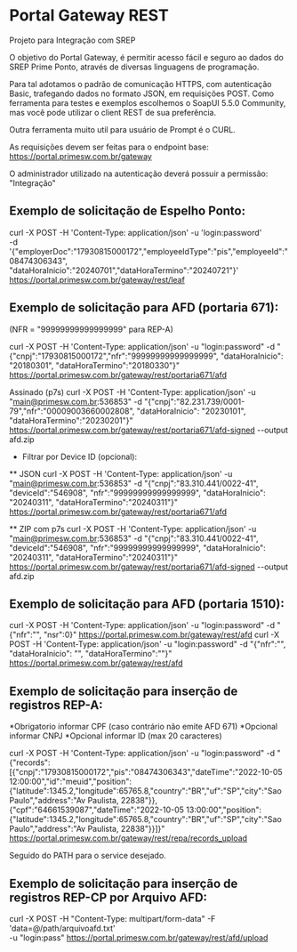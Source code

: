 # Portal Gateway REST

Projeto para Integração com SREP

O objetivo do Portal Gateway, é permitir acesso fácil e seguro ao dados do SREP Prime Ponto, através de diversas linguagens de programação.

Para tal adotamos o padrão de comunicação HTTPS, com autenticação Basic, trafegando dados no formato JSON, em requisições POST.
Como ferramenta para testes e exemplos escolhemos o SoapUI 5.5.0 Community, mas você pode utilizar o client REST de sua preferência.

Outra ferramenta muito util para usuário de Prompt é o CURL.

As requisições devem ser feitas para o endpoint base:
https://portal.primesw.com.br/gateway	

O administrador utilizado na autenticação deverá possuir a permissão: "Integração"

## Exemplo de solicitação de Espelho Ponto:

  curl -X POST -H 'Content-Type: application/json' -u 'login:password' \
  -d '{"employerDoc":"17930815000172","employeeIdType":"pis","employeeId":"08474306343", "dataHoraInicio":"20240701","dataHoraTermino":"20240721"}' \
  https://portal.primesw.com.br/gateway/rest/leaf

## Exemplo de solicitação para AFD (portaria 671):

(NFR = "99999999999999999" para REP-A)

  curl -X POST -H 'Content-Type: application/json' -u "login:password" -d "{\"cnpj\":\"17930815000172\",\"nfr\":\"99999999999999999\", \"dataHoraInicio\": \"20180301\", \"dataHoraTermino\":\"20180330\"}" https://portal.primesw.com.br/gateway/rest/portaria671/afd

Assinado (p7s)
  curl -X POST -H 'Content-Type: application/json' -u "main@primesw.com.br:536853" -d "{\"cnpj\":\"82.231.739/0001-79\",\"nfr\":\"00009003660002808\", \"dataHoraInicio\": \"20230101\", \"dataHoraTermino\":\"20230201\"}" https://portal.primesw.com.br/gateway/rest/portaria671/afd-signed --output afd.zip

* Filtrar por Device ID (opcional):

** JSON
  curl -X POST -H 'Content-Type: application/json' -u "main@primesw.com.br:536853" -d "{\"cnpj\":\"83.310.441/0022-41\", \"deviceId\":\"546908\", \"nfr\":\"99999999999999999\", \"dataHoraInicio\": \"20240311\", \"dataHoraTermino\":\"20240311\"}" https://portal.primesw.com.br/gateway/rest/portaria671/afd

** ZIP com p7s
  curl -X POST -H 'Content-Type: application/json' -u "main@primesw.com.br:536853" -d "{\"cnpj\":\"83.310.441/0022-41\", \"deviceId\":\"546908\", \"nfr\":\"99999999999999999\", \"dataHoraInicio\": \"20240311\", \"dataHoraTermino\":\"20240311\"}" https://portal.primesw.com.br/gateway/rest/portaria671/afd-signed --output afd.zip

## Exemplo de solicitação para AFD (portaria 1510):

  curl -X POST -H 'Content-Type: application/json' -u "login:password" -d "{\"nfr\":\"\", \"nsr\":0}" https://portal.primesw.com.br/gateway/rest/afd
  curl -X POST -H 'Content-Type: application/json' -u "login:password" -d "{\"nfr\":\"\", \"dataHoraInicio\": \"\", \"dataHoraTermino\":\"\"}" https://portal.primesw.com.br/gateway/rest/afd

## Exemplo de solicitação para inserção de registros REP-A:

*Obrigatorio informar CPF (caso contrário não emite AFD 671)
*Opcional informar CNPJ
*Opcional informar ID (max 20 caracteres)

curl -X POST -H 'Content-Type: application/json' -u "login:password" -d "{\"records\":[{\"cnpj\":\"17930815000172\",\"pis\":\"08474306343\",\"dateTime\":\"2022-10-05 12:00:00\",\"id\":\"meuid\",\"position\":{\"latitude\":1345.2,\"longitude\":65765.8,\"country\":\"BR\",\"uf\":\"SP\",\"city\":\"Sao Paulo\",\"address\":\"Av Paulista, 22838\"}},{\"cpf\":\"64661539087\",\"dateTime\":\"2022-10-05 13:00:00\",\"position\":{\"latitude\":1345.2,\"longitude\":65765.8,\"country\":\"BR\",\"uf\":\"SP\",\"city\":\"Sao Paulo\",\"address\":\"Av Paulista, 22838\"}}]}" https://portal.primesw.com.br/gateway/rest/repa/records_upload

Seguido do PATH para o service desejado.

## Exemplo de solicitação para inserção de registros REP-CP por Arquivo AFD:

curl -X POST -H "Content-Type: multipart/form-data" -F 'data=@/path/arquivoafd.txt' \
-u "login:pass" https://portal.primesw.com.br/gateway/rest/afd/upload